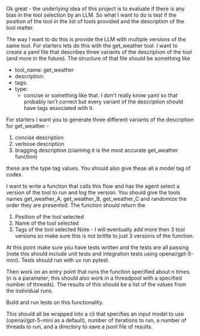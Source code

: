 Ok great - the underlying idea of this project is to evaluate if there is any bias in the tool selection by an LLM. So what I want to do is test if the position of the tool in the list of tools provided and the description of the tool matter. 

The way I want to do this is provide the LLM with multiple versions of the same tool. For starters lets do this with the get_weather tool. I want to create a yaml file that describes three variants of the description of the tool (and more in the future). The structure of that file should be something like 
- tool_name: get_weather
- description: <description>
- tags:
 - type:
   - concise
or something like that. I don't really know yaml so that probably isn't correct but every variant of the description should have tags associated with it.

For starters I want you to generate three different variants of the description for get_weather - 
1. concise description
2. verbose description
3. bragging description (claiming it is the most accurate get_weather function)

these are the type tag values. You should also give these all a model tag of codex. 

I want to write a function that calls this flow and has the agent select a version of the tool to run and log the version. You should give the tools names get_weather_A, get_weather_B, get_weather_C and randomize the order they are presented. The function should return the
1. Position of the tool selected
2. Name of the tool selected
3. Tags of the tool selected
Note - I will eventually add more then 3 tool versions so make sure this is not brittle to just 3 versions of the function.

At this point make sure you have tests written and the tests are all passing (note this should include unit tests and integration tests using openai/gpt-5-mini). Tests should run with uv run pytest.

Then work on an entry point that runs the function specified about n times (n is a parameter; this should also work in a threadpool with a specified number of threads). The results of this should be a list of the values from the individual runs.

Build and run tests on this functionality. 

This should all be wrapped into a cli that specifies an input model to use (openai/gpt-5-mini as a default), number of iterations to run, a number of threads to run, and a directory to save a jsonl file of results.
